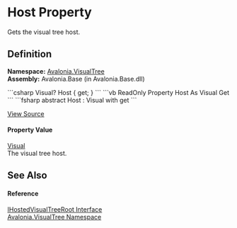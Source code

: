 # Host Property


Gets the visual tree host.



## Definition
**Namespace:** <a href="N_Avalonia_VisualTree">Avalonia.VisualTree</a>  
**Assembly:** Avalonia.Base (in Avalonia.Base.dll)

<Tabs groupId="api-code-preview">
<TabItem value="csharp" label="C#">
```csharp
Visual? Host { get; }
```
</TabItem>
<TabItem value="vb" label="VB">
```vb
ReadOnly Property Host As Visual
	Get
```
</TabItem>
<TabItem value="fsharp" label="F#">
```fsharp
abstract Host : Visual with get
```
</TabItem>
</Tabs>



<a href="https://github.com/AvaloniaUI/Avalonia/tree/master/src/Avalonia.Base/VisualTree/IHostedVisualTreeRoot.cs" title="View the source code">View Source</a>



#### Property Value
<a href="T_Avalonia_Visual">Visual</a>  
The visual tree host.

## See Also


#### Reference
<a href="T_Avalonia_VisualTree_IHostedVisualTreeRoot">IHostedVisualTreeRoot Interface</a>  
<a href="N_Avalonia_VisualTree">Avalonia.VisualTree Namespace</a>  

